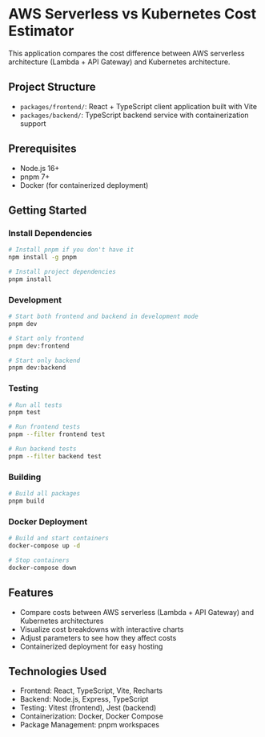 # AWS Serverless vs Kubernetes Cost Estimator

This application compares the cost difference between AWS serverless architecture (Lambda + API Gateway) and Kubernetes architecture.

## Project Structure

- `packages/frontend/`: React + TypeScript client application built with Vite
- `packages/backend/`: TypeScript backend service with containerization support

## Prerequisites

- Node.js 16+
- pnpm 7+
- Docker (for containerized deployment)

## Getting Started

### Install Dependencies

```bash
# Install pnpm if you don't have it
npm install -g pnpm

# Install project dependencies
pnpm install
```

### Development

```bash
# Start both frontend and backend in development mode
pnpm dev

# Start only frontend
pnpm dev:frontend

# Start only backend
pnpm dev:backend
```

### Testing

```bash
# Run all tests
pnpm test

# Run frontend tests
pnpm --filter frontend test

# Run backend tests
pnpm --filter backend test
```

### Building

```bash
# Build all packages
pnpm build
```

### Docker Deployment

```bash
# Build and start containers
docker-compose up -d

# Stop containers
docker-compose down
```

## Features

- Compare costs between AWS serverless (Lambda + API Gateway) and Kubernetes architectures
- Visualize cost breakdowns with interactive charts
- Adjust parameters to see how they affect costs
- Containerized deployment for easy hosting

## Technologies Used

- Frontend: React, TypeScript, Vite, Recharts
- Backend: Node.js, Express, TypeScript
- Testing: Vitest (frontend), Jest (backend)
- Containerization: Docker, Docker Compose
- Package Management: pnpm workspaces